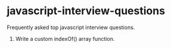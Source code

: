 # javascript-interview-questions
Frequently asked top javascript interview questions.


1. Write a custom indexOf() array function.
